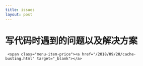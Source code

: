 ```yaml
---
title: issues
layout: post
---
```


# **写代码时遇到的问题以及解决方案**

     <span class="menu-item-price"><a href="/2018/09/20/cache-busting.html" target="_blank"></a>